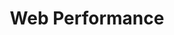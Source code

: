 ---
view: category
lang: pt-br
order: 7
title: Web Performance
description: 
excerpt: 
slug: webperformance
---